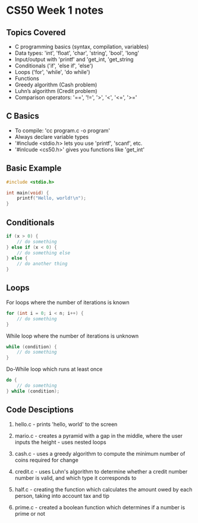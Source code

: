 # CS50 Week 1 notes 

## Topics Covered
- C programming basics (syntax, compilation, variables)
- Data types: 'int', 'float', 'char', 'string', 'bool', 'long' 
- Input/output with 'printf' and 'get_int, 'get_string
- Conditionals ('if', 'else if', 'else')
- Loops ('for', 'while', 'do while')
- Functions
- Greedy algorithm (Cash problem)
- Luhn’s algorithm (Credit problem)
- Comparison operators: '==', '!=', '>', '<', '<=', '>='


## C Basics
- To compile: 'cc program.c -o program'
- Always declare variable types
- '#include <stdio.h> lets you use 'printf', 'scanf', etc.
- '#inlcude <cs50.h>' gives you functions like 'get_int'

## Basic Example
```c
#include <stdio.h>

int main(void) {
    printf("Hello, world!\n");
}
```

## Conditionals 
```c
if (x > 0) {
    // do something
} else if (x < 0) {
    // do something else
} else {
    // do another thing
}
```

## Loops 
For loops where the number of iterations is known 
```c 
for (int i = 0; i < n; i++) {
    // do something
}
```

 While loop where the number of iterations is unknown 
```c
while (condition) {
    // do something
}
```

Do-While loop which runs at least once
```c 
do {
    // do something
} while (condition);
```

## Code Desciptions 
1. hello.c - prints 'hello, world' to the screen

2. mario.c - creates a pyramid with a gap in the middle, where the user inputs the height
           - uses nested loops

3. cash.c - uses a greedy algorithm to compute the minimum number of coins required for change

4. credit.c - uses Luhn's algorithm to determine whether a credit number number is valid, and which type it corresponds to

5. half.c - creating the function which calculates the amount owed by each person, taking into account tax and tip

6. prime.c - created a boolean function which determines if a number is prime or not
